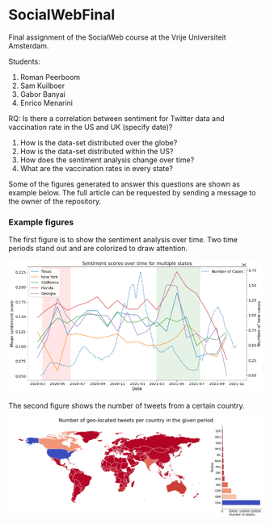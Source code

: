 # SocialWebFinal
Final assignment of the SocialWeb course at the Vrije Universiteit Amsterdam. 

Students:
1. Roman Peerboom
2. Sam Kuilboer
3. Gabor Banyai
4. Enrico Menarini

RQ: Is there a correlation between sentiment for Twitter data and vaccination rate in the US and UK (specify date)? 
1. How is the data-set distributed over the globe?
2. How is the data-set distributed within the US?
3. How does the sentiment analysis change over time?
4. What are the vaccination rates in every state?

Some of the figures generated to answer this questions are shown as example below. The full article can be requested by sending a message to the owner of the repository.

### Example figures

The first figure is to show the sentiment analysis over time. Two time periods stand out and are colorized to draw attention.

![Sentiment analysis over time for the United States](output/sentimentscoreStates.png)

The second figure shows the number of tweets from a certain country.

![Sentiment score within time period](output/Country_tweets.png)
